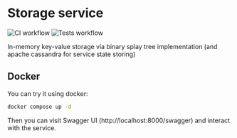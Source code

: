 # Storage service
![CI workflow](https://github.com/viklover/StorageService/actions/workflows/lint.yml/badge.svg)
![Tests workflow](https://github.com/viklover/StorageService/actions/workflows/tests.yml/badge.svg)

In-memory key-value storage via binary splay tree implementation (and apache cassandra for service state storing)

## Docker
You can try it using docker:
```bash
docker compose up -d
```
Then you can visit Swagger UI (http://localhost:8000/swagger) and interact with the service.
